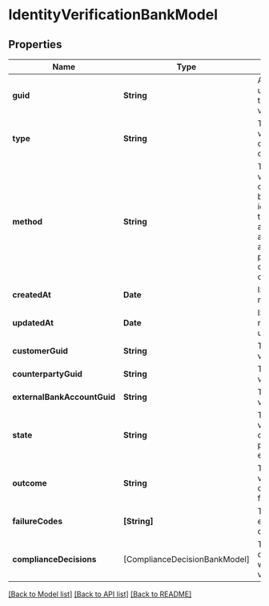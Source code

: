 # IdentityVerificationBankModel

## Properties
Name | Type | Description | Notes
------------ | ------------- | ------------- | -------------
**guid** | **String** | Auto-generated unique identifier for the identity verification. | [optional] 
**type** | **String** | The identity verification type; one of kyc, bank_account, or counterparty. | [optional] 
**method** | **String** | The identity verification method; one of business_registration, id_and_selfie, tax_id_and_selfie, attested, attested_ownership, account_ownership, plaid_identity_match, document_submission, or watchlists. | [optional] 
**createdAt** | **Date** | ISO8601 datetime the record was created at. | [optional] 
**updatedAt** | **Date** | ISO8601 datetime the record was last updated at. | [optional] 
**customerGuid** | **String** | The identity verification&#39;s identifier. | [optional] 
**counterpartyGuid** | **String** | The identity verification&#39;s identifier. | [optional] 
**externalBankAccountGuid** | **String** | The identity verification&#39;s identifier. | [optional] 
**state** | **String** | The identity verification state; one of storing, waiting, pending, reviewing, expired, or completed. | [optional] 
**outcome** | **String** | The identity verification outcome; one of passed or failed. | [optional] 
**failureCodes** | **[String]** | The reason codes explaining the outcome. | [optional] 
**complianceDecisions** | [ComplianceDecisionBankModel] | The compliance decisions associated with the identity verification. | [optional] 

[[Back to Model list]](../README.md#documentation-for-models) [[Back to API list]](../README.md#documentation-for-api-endpoints) [[Back to README]](../README.md)


